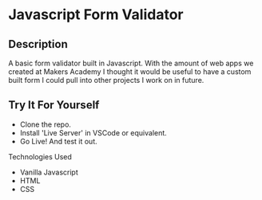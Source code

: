 # Javascript Form Validator

## Description

A basic form validator built in Javascript. With the amount of web apps we created at Makers Academy I thought it would be useful to have a custom built form I could pull into other projects I work on in future.

## Try It For Yourself

- Clone the repo.
- Install 'Live Server' in VSCode or equivalent.
- Go Live! And test it out.

Technologies Used
 - Vanilla Javascript
 - HTML
 - CSS